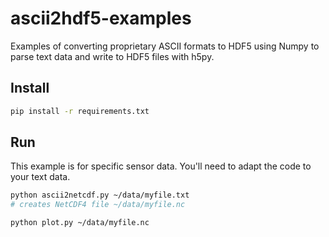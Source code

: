 # ascii2hdf5-examples

Examples of converting proprietary ASCII formats to HDF5 using Numpy to parse text data and write to HDF5 files with h5py.

## Install

```sh
pip install -r requirements.txt
```

## Run

This example is for specific sensor data.
You'll need to adapt the code to your text data.

```sh
python ascii2netcdf.py ~/data/myfile.txt
# creates NetCDF4 file ~/data/myfile.nc

python plot.py ~/data/myfile.nc
```
